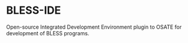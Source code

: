 # BLESS-IDE
Open-source Integrated Development Environment plugin to OSATE for development of BLESS programs.
